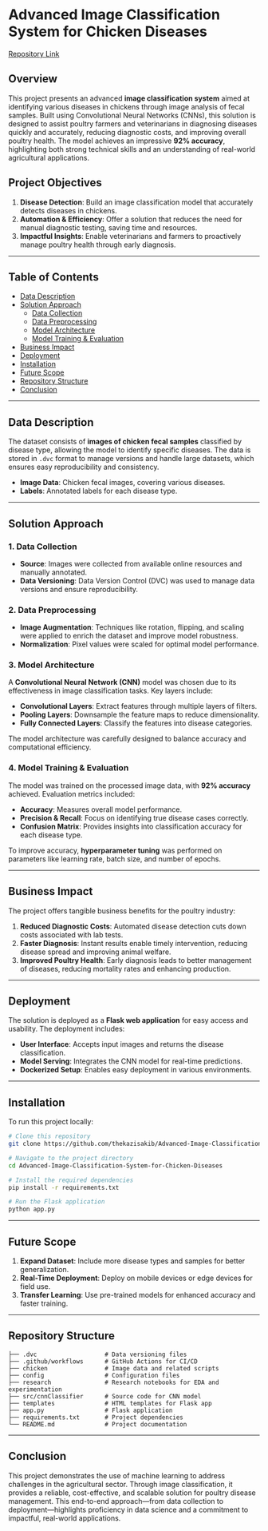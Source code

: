 # Advanced Image Classification System for Chicken Diseases

[Repository Link](https://github.com/thekazisakib/Advanced-Image-Classification-System-for-Chicken-Diseases.git)

## Overview

This project presents an advanced **image classification system** aimed at identifying various diseases in chickens through image analysis of fecal samples. Built using Convolutional Neural Networks (CNNs), this solution is designed to assist poultry farmers and veterinarians in diagnosing diseases quickly and accurately, reducing diagnostic costs, and improving overall poultry health. The model achieves an impressive **92% accuracy**, highlighting both strong technical skills and an understanding of real-world agricultural applications.

## Project Objectives

1. **Disease Detection**: Build an image classification model that accurately detects diseases in chickens.
2. **Automation & Efficiency**: Offer a solution that reduces the need for manual diagnostic testing, saving time and resources.
3. **Impactful Insights**: Enable veterinarians and farmers to proactively manage poultry health through early diagnosis.

---

## Table of Contents

- [Data Description](#data-description)
- [Solution Approach](#solution-approach)
  - [Data Collection](#data-collection)
  - [Data Preprocessing](#data-preprocessing)
  - [Model Architecture](#model-architecture)
  - [Model Training & Evaluation](#model-training--evaluation)
- [Business Impact](#business-impact)
- [Deployment](#deployment)
- [Installation](#installation)
- [Future Scope](#future-scope)
- [Repository Structure](#repository-structure)
- [Conclusion](#conclusion)

---

## Data Description

The dataset consists of **images of chicken fecal samples** classified by disease type, allowing the model to identify specific diseases. The data is stored in `.dvc` format to manage versions and handle large datasets, which ensures easy reproducibility and consistency.

- **Image Data**: Chicken fecal images, covering various diseases.
- **Labels**: Annotated labels for each disease type.

---

## Solution Approach

### 1. Data Collection

- **Source**: Images were collected from available online resources and manually annotated.
- **Data Versioning**: Data Version Control (DVC) was used to manage data versions and ensure reproducibility.

### 2. Data Preprocessing

- **Image Augmentation**: Techniques like rotation, flipping, and scaling were applied to enrich the dataset and improve model robustness.
- **Normalization**: Pixel values were scaled for optimal model performance.

### 3. Model Architecture

A **Convolutional Neural Network (CNN)** model was chosen due to its effectiveness in image classification tasks. Key layers include:

- **Convolutional Layers**: Extract features through multiple layers of filters.
- **Pooling Layers**: Downsample the feature maps to reduce dimensionality.
- **Fully Connected Layers**: Classify the features into disease categories.

The model architecture was carefully designed to balance accuracy and computational efficiency.

### 4. Model Training & Evaluation

The model was trained on the processed image data, with **92% accuracy** achieved. Evaluation metrics included:

- **Accuracy**: Measures overall model performance.
- **Precision & Recall**: Focus on identifying true disease cases correctly.
- **Confusion Matrix**: Provides insights into classification accuracy for each disease type.

To improve accuracy, **hyperparameter tuning** was performed on parameters like learning rate, batch size, and number of epochs.

---

## Business Impact

The project offers tangible business benefits for the poultry industry:

1. **Reduced Diagnostic Costs**: Automated disease detection cuts down costs associated with lab tests.
2. **Faster Diagnosis**: Instant results enable timely intervention, reducing disease spread and improving animal welfare.
3. **Improved Poultry Health**: Early diagnosis leads to better management of diseases, reducing mortality rates and enhancing production.

---

## Deployment

The solution is deployed as a **Flask web application** for easy access and usability. The deployment includes:

- **User Interface**: Accepts input images and returns the disease classification.
- **Model Serving**: Integrates the CNN model for real-time predictions.
- **Dockerized Setup**: Enables easy deployment in various environments.

---

## Installation

To run this project locally:

```bash
# Clone this repository
git clone https://github.com/thekazisakib/Advanced-Image-Classification-System-for-Chicken-Diseases.git

# Navigate to the project directory
cd Advanced-Image-Classification-System-for-Chicken-Diseases

# Install the required dependencies
pip install -r requirements.txt

# Run the Flask application
python app.py
```

---

## Future Scope

1. **Expand Dataset**: Include more disease types and samples for better generalization.
2. **Real-Time Deployment**: Deploy on mobile devices or edge devices for field use.
3. **Transfer Learning**: Use pre-trained models for enhanced accuracy and faster training.

---

## Repository Structure

```
├── .dvc                   # Data versioning files
├── .github/workflows      # GitHub Actions for CI/CD
├── chicken                # Image data and related scripts
├── config                 # Configuration files
├── research               # Research notebooks for EDA and experimentation
├── src/cnnClassifier      # Source code for CNN model
├── templates              # HTML templates for Flask app
├── app.py                 # Flask application
├── requirements.txt       # Project dependencies
└── README.md              # Project documentation
```

---

## Conclusion

This project demonstrates the use of machine learning to address challenges in the agricultural sector. Through image classification, it provides a reliable, cost-effective, and scalable solution for poultry disease management. This end-to-end approach—from data collection to deployment—highlights proficiency in data science and a commitment to impactful, real-world applications.

